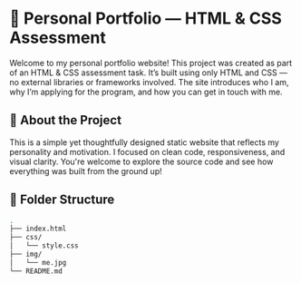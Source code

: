# 🌟 Personal Portfolio — HTML & CSS Assessment

Welcome to my personal portfolio website! This project was created as part of an HTML & CSS assessment task. It’s built using only HTML and CSS — no external libraries or frameworks involved. The site introduces who I am, why I’m applying for the program, and how you can get in touch with me.

## 📌 About the Project

This is a simple yet thoughtfully designed static website that reflects my personality and motivation. I focused on clean code, responsiveness, and visual clarity. You're welcome to explore the source code and see how everything was built from the ground up!

## 📂 Folder Structure

```bash
.
├── index.html
├── css/
│   └── style.css
├── img/
│   └── me.jpg
└── README.md
